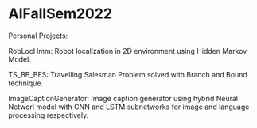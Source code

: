 # AIFallSem2022
Personal Projects:

RobLocHmm: Robot localization in 2D environment using Hidden Markov Model.

TS_BB_BFS: Travelling Salesman Problem solved with Branch and Bound technique.

ImageCaptionGenerator: Image caption generator using hybrid Neural Networl model with CNN and LSTM subnetworks for image and language processing respectively.
